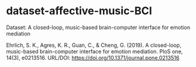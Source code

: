 # dataset-affective-music-BCI
Dataset: A closed-loop, music-based brain-computer interface for emotion mediation

Ehrlich, S. K., Agres, K. R., Guan, C., & Cheng, G. (2019). A closed-loop, music-based brain-computer interface for emotion mediation. PloS one, 14(3), e0213516.
URL/DOI: https://doi.org/10.1371/journal.pone.0213516
